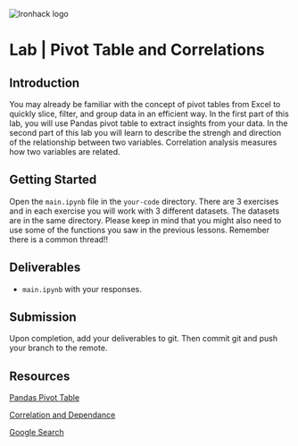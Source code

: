 

![Ironhack logo](https://i.imgur.com/1QgrNNw.png)

# Lab | Pivot Table and Correlations






## Introduction

You may already be familiar with the concept of pivot tables from Excel to quickly slice, filter, and group data in an efficient way.
In the first part of this lab, you will use Pandas pivot table to extract insights from your data. In the second part of this lab you will learn to describe the strengh and direction of the relationship between two variables. Correlation analysis measures how two variables are related.

## Getting Started

Open the `main.ipynb` file in the `your-code` directory. There are 3 exercises and in each exercise you will work with 3 different datasets. The datasets are in the same directory. Please keep in mind that you might also need to use some of the functions you saw in the previous lessons. Remember there is a common thread!! 

## Deliverables

- `main.ipynb` with your responses.

## Submission

Upon completion, add your deliverables to git. Then commit git and push your branch to the remote.

## Resources

[Pandas Pivot Table](https://pandas.pydata.org/pandas-docs/stable/generated/pandas.pivot_table.html)

[Correlation and Dependance](https://en.wikipedia.org/wiki/Correlation_and_dependence)

[Google Search](https://www.google.com/search?q=pandas+python)


